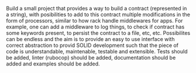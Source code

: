 Build a small project that provides a way to build a contract (represented in a string), with posibilities to add to this contract multiple modifications
in the form of processors, similar to how rack handle middlewares for apps. For example, one can add a middleware to log things, to check if contract has
some keywords present, to persist the contract to a file, etc, etc. Possibilites can be endless and the aim is to provide an easy to use interface with
correct abstraction to provid SOLID development such that the piece of code is understandable, maintenable, testable and extensible. Tests should be added, linter (rubocop) should be added, documentation should be added and examples should be added.
